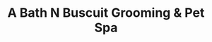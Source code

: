 ---
title: "A Bath N Buscuit Grooming & Pet Spa"
url: /modesto/a-bath-n-buscuit-grooming-und-pet-spa/
shop: Tiersalon
---